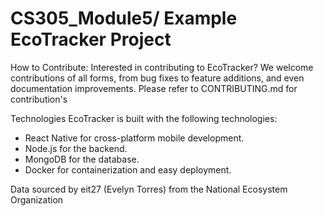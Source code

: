 # CS305_Module5/ Example EcoTracker Project
How to Contribute:
Interested in contributing to EcoTracker? We welcome contributions of all forms, from bug fixes to feature additions, and even documentation improvements. Please refer to CONTRIBUTING.md for contribution's

Technologies
EcoTracker is built with the following technologies:

- React Native for cross-platform mobile development.
- Node.js for the backend.
- MongoDB for the database.
- Docker for containerization and easy deployment.

Data sourced by eit27 (Evelyn Torres)
from the National Ecosystem Organization
